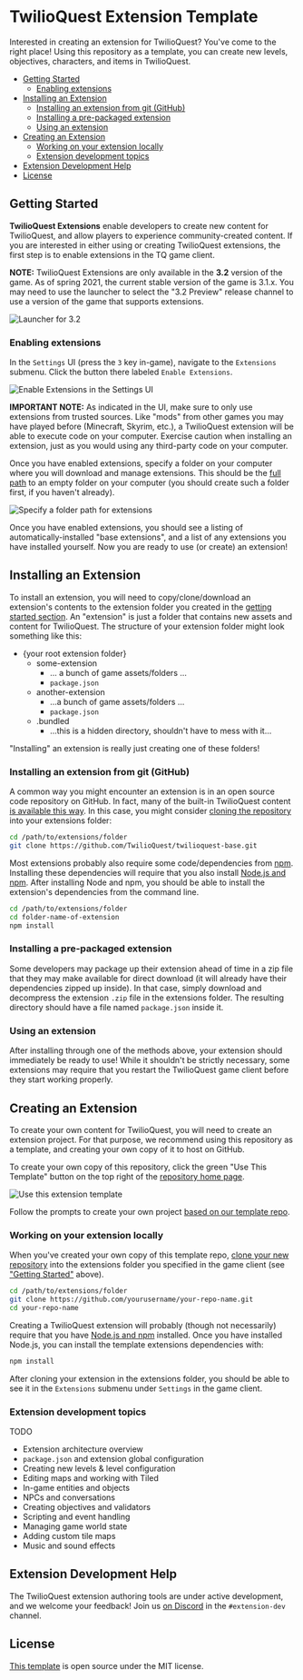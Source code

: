 # TwilioQuest Extension Template
Interested in creating an extension for TwilioQuest? You've come to the right place! Using this repository as a template, you can create new levels, objectives, characters, and items in TwilioQuest.

<!-- START doctoc generated TOC please keep comment here to allow auto update -->
<!-- DON'T EDIT THIS SECTION, INSTEAD RE-RUN doctoc TO UPDATE -->

- [Getting Started](#getting-started)
  - [Enabling extensions](#enabling-extensions)
- [Installing an Extension](#installing-an-extension)
  - [Installing an extension from git (GitHub)](#installing-an-extension-from-git-github)
  - [Installing a pre-packaged extension](#installing-a-pre-packaged-extension)
  - [Using an extension](#using-an-extension)
- [Creating an Extension](#creating-an-extension)
  - [Working on your extension locally](#working-on-your-extension-locally)
  - [Extension development topics](#extension-development-topics)
- [Extension Development Help](#extension-development-help)
- [License](#license)

<!-- END doctoc generated TOC please keep comment here to allow auto update -->

## Getting Started
**TwilioQuest Extensions** enable developers to create new content for TwilioQuest, and allow players to experience community-created content. If you are interested in either using or creating TwilioQuest extensions, the first step is to enable extensions in the TQ game client.

**NOTE:** TwilioQuest Extensions are only available in the **3.2** version of the game. As of spring 2021, the current stable version of the game is 3.1.x. You may need to use the launcher to select the "3.2 Preview" release channel to use a version of the game that supports extensions.

![Launcher for 3.2](https://firebasestorage.googleapis.com/v0/b/twilioquest-prod.appspot.com/o/docs%2Flauncher-preview.png?alt=media&token=6aedd709-9ba2-4ab3-b935-2537a8f5ff2f)

### Enabling extensions

In the `Settings` UI (press the `3` key in-game), navigate to the `Extensions` submenu. Click the button there labeled `Enable Extensions`.

![Enable Extensions in the Settings UI](https://firebasestorage.googleapis.com/v0/b/twilioquest-prod.appspot.com/o/docs%2Fenable-extensions.png?alt=media&token=8cc8e5ea-ee56-4a39-ae92-91add950b040)

**IMPORTANT NOTE:** As indicated in the UI, make sure to only use extensions from trusted sources. Like "mods" from other games you may have played before (Minecraft, Skyrim, etc.), a TwilioQuest extension will be able to execute code on your computer. Exercise caution when installing an extension, just as you would using any third-party code on your computer.

Once you have enabled extensions, specify a folder on your computer where you will download and manage extensions. This should be the [full path](https://en.wikipedia.org/wiki/Fully_qualified_name#Filenames_and_paths) to an empty folder on your computer (you should create such a folder first, if you haven't already).

![Specify a folder path for extensions](https://firebasestorage.googleapis.com/v0/b/twilioquest-prod.appspot.com/o/docs%2Fext-folder.png?alt=media&token=4936dd5c-d84c-459e-9179-4c545a64b297)

Once you have enabled extensions, you should see a listing of automatically-installed "base extensions", and a list of any extensions you have installed yourself. Now you are ready to use (or create) an extension!

## Installing an Extension
To install an extension, you will need to copy/clone/download an extension's contents to the extension folder you created in the [getting started section](#getting-started). An "extension" is just a folder that contains new assets and content for TwilioQuest. The structure of your extension folder might look something like this:

- {your root extension folder}
  - some-extension
    - ... a bunch of game assets/folders ...
    - `package.json`
  - another-extension
    - ...a bunch of game assets/folders ...
    - `package.json`
  - .bundled
    - ...this is a hidden directory, shouldn't have to mess with it...

"Installing" an extension is really just creating one of these folders!

### Installing an extension from git (GitHub)
A common way you might encounter an extension is in an open source code repository on GitHub. In fact, many of the built-in TwilioQuest content [is available this way](https://github.com/TwilioQuest/twilioquest-base). In this case, you might consider [cloning the repository](https://docs.github.com/en/github/creating-cloning-and-archiving-repositories/cloning-a-repository) into your extensions folder:

```bash
cd /path/to/extensions/folder
git clone https://github.com/TwilioQuest/twilioquest-base.git
```

Most extensions probably also require some code/dependencies from [npm](https://www.npmjs.com/). Installing these dependencies will require that you also install [Node.js and npm](https://nodejs.org/en/download/). After installing Node and npm, you should be able to install the extension's dependencies from the command line.

```bash
cd /path/to/extensions/folder
cd folder-name-of-extension
npm install
```

### Installing a pre-packaged extension
Some developers may package up their extension ahead of time in a zip file that they may make available for direct download (it will already have their dependencies zipped up inside). In that case, simply download and decompress the extension `.zip` file in the extensions folder. The resulting directory should have a file named `package.json` inside it.

### Using an extension
After installing through one of the methods above, your extension should immediately be ready to use! While it shouldn't be strictly necessary, some extensions may require that you restart the TwilioQuest game client before they start working properly.

## Creating an Extension
To create your own content for TwilioQuest, you will need to create an extension project. For that purpose, we recommend using this repository as a template, and creating your own copy of it to host on GitHub.

To create your own copy of this repository, click the green "Use This Template" button on the top right of the [repository home page](https://github.com/TwilioQuest/twilioquest-extension-template).

![Use this extension template](https://firebasestorage.googleapis.com/v0/b/twilioquest-prod.appspot.com/o/docs%2Fuse-template.png?alt=media&token=4c662790-e066-45d4-8cdc-ea6c49569356)

Follow the prompts to create your own project [based on our template repo](https://docs.github.com/en/github/creating-cloning-and-archiving-repositories/creating-a-template-repository). 

### Working on your extension locally
When you've created your own copy of this template repo, [clone your new repository](https://docs.github.com/en/github/creating-cloning-and-archiving-repositories/cloning-a-repository) into the extensions folder you specified in the game client (see ["Getting Started"](#getting-started) above).

```bash
cd /path/to/extensions/folder
git clone https://github.com/yourusername/your-repo-name.git
cd your-repo-name
```

Creating a TwilioQuest extension will probably (though not necessarily) require that you have [Node.js and npm](https://nodejs.org/en/download/) installed. Once you have installed Node.js, you can install the template extensions dependencies with:

```bash
npm install
```

After cloning your extension in the extensions folder, you should be able to see it in the `Extensions` submenu under `Settings` in the game client.

### Extension development topics
TODO

- Extension architecture overview
- `package.json` and extension global configuration
- Creating new levels & level configuration
- Editing maps and working with Tiled
- In-game entities and objects
- NPCs and conversations
- Creating objectives and validators
- Scripting and event handling
- Managing game world state
- Adding custom tile maps
- Music and sound effects

## Extension Development Help
The TwilioQuest extension authoring tools are under active development, and we welcome your feedback! Join us [on Discord](https://twil.io/tq-discord) in the `#extension-dev` channel.

## License
[This template](https://github.com/TwilioQuest/twilioquest-extension-template) is open source under the MIT license.
